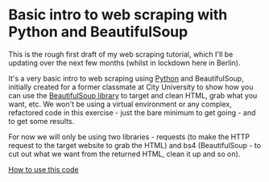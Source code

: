 # Basic intro to web scraping with Python and BeautifulSoup

This is the rough first draft of my web scraping tutorial, which I'll be updating over the next few months (whilst in lockdown here in Berlin).

It's a very basic intro to web scraping using [Python](https://www.python.org/) and BeautifulSoup, initially created for a former classmate at City University to show how you can use the [BeautifulSoup library](https://www.crummy.com/software/BeautifulSoup/bs4/doc/) to target and clean HTML, grab what you want, etc. We won't be using a virtual environment or any complex, refactored code in this exercise - just the bare minimum to get going - and to get some results.

For now we will only be using two libraries - requests (to make the HTTP request to the target website to grab the HTML) and bs4 (BeautifulSoup - to cut out what we want from the returned HTML, clean it up and so on).


[How to use this code](https://github.com/jdm79/basic-bs4/blob/main/1-web-scraping-intro.md)